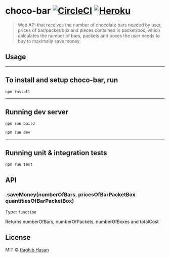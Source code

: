 # choco-bar [![CircleCI](https://circleci.com/gh/ragmha/choco-bar.svg?style=svg&circle-token=f7b68fff68809ce24e17ec4e1285395d6063f5e2)](LINK) [![Heroku](https://heroku-badge.herokuapp.com/?app=choco-bar)](https://choco-bar.herokuapp.com/)

> Web API that receives the number of chocolate bars needed by user, prices of
> bar/packet/box and pieces contained in packet/box, which calculates the number of bars,
> packets and boxes the user needs to buy to maximally save money.

## Usage

---

## To install and setup choco-bar, run

```
npm install

```

---

## Running dev server

```
npm run build

npm run dev

```

---

## Running unit & integration tests

```
npm run test

```

## API

### .saveMoney(numberOfBars, pricesOfBarPacketBox quantitiesOfBarPacketBox)

Type: `function`

Returns numberOfBars, numberOfPackets, numberOfBoxes and totalCost

## License

MIT © [Raghib Hasan](https://raghibhasan.com/)
